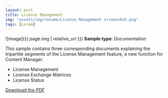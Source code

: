 ```yaml
---
layout: post
title: License Management
img: "assets/img/resume/License Management screenshot.png"
tags: [Lorem]
---
```


![image]({{ page.img | relative_url }})
**Sample type**: Documentation

This sample contains three corresponding documents explaining the tripartite segments of the License Management feature, a new function for Content Manager.
* License Management
* License Exchange Matrices
* License Status

[Download the PDF](link)

